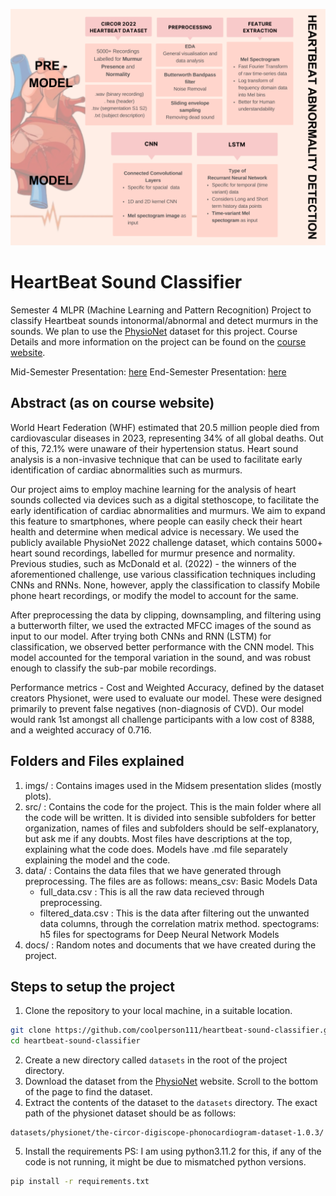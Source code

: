 ![image1](https://raw.githubusercontent.com/coolperson111/hearbeatsound-anomaly-detection/main/imgs/Heart%20sound%20detection%20MLPR%20Image.png)
# HeartBeat Sound Classifier

Semester 4 MLPR (Machine Learning and Pattern Recognition) Project to classify Heartbeat sounds intonormal/abnormal and detect murmurs in the sounds. We plan to use the [PhysioNet](https://physionet.org/content/circor-heart-sound/1.0.3/) dataset for this project. Course Details and more information on the project can be found on the [course website](https://ai3011.plaksha.edu.in/).

Mid-Semester Presentation: [here](https://www.canva.com/design/DAF-2KTqmMQ/1pH0lFmq6Pz7TaNhMOAjaw/edit?utm_content=DAF-2KTqmMQ&utm_campaign=designshare&utm_medium=link2&utm_source=sharebutton)
End-Semester Presentation: [here](https://www.canva.com/design/DAGEqXNYXT8/dbGEHCdjWGkWOFkQSwNlbQ/view?utm_content=DAGEqXNYXT8&utm_campaign=designshare&utm_medium=link&utm_source=editor)

## Abstract (as on course website)
World Heart Federation (WHF) estimated that 20.5 million people died from cardiovascular diseases in 2023, representing 34% of all global deaths. Out of this, 72.1% were unaware of their hypertension status. Heart sound analysis is a non-invasive technique that can be used to facilitate early identification of cardiac abnormalities such as murmurs.

Our project aims to employ machine learning for the analysis of heart sounds collected via devices such as a digital stethoscope, to facilitate the early identification of cardiac abnormalities and murmurs. We aim to expand this feature to smartphones, where people can easily check their heart health and determine when medical advice is necessary.
We used the publicly available PhysioNet 2022 challenge dataset, which contains 5000+ heart sound recordings, labelled for murmur presence and normality.
Previous studies, such as McDonald et al. (2022) - the winners of the aforementioned challenge, use various classification techniques including CNNs and RNNs. None, however, apply the classification to classify Mobile phone heart recordings, or modify the model to account for the same.

After preprocessing the data by clipping, downsampling, and filtering using a butterworth filter, we used the extracted MFCC images of the sound as input to our model. 
After trying both CNNs and RNN (LSTM) for classification, we observed better performance with the CNN model. This model accounted for the temporal variation in the sound, and was robust enough to classify the sub-par mobile recordings.

Performance metrics - Cost and Weighted Accuracy, defined by the dataset creators Physionet, were used to evaluate our model. These were designed primarily to prevent false negatives (non-diagnosis of CVD). Our model would rank 1st amongst all challenge participants with a low cost of 8388, and a weighted accuracy of 0.716.


## Folders and Files explained
1. imgs/ : Contains images used in the Midsem presentation slides (mostly plots).
2. src/ : Contains the code for the project. This is the main folder where all the code will be written. It is divided into sensible subfolders for better organization, names of files and subfolders should be self-explanatory, but ask me if any doubts.
Most files have descriptions at the top, explaining what the code does.
Models have .md file separately explaining the model and the code.
3. data/ : Contains the data files that we have generated through preprocessing. The files are as follows:
    means_csv: Basic Models Data
    - full_data.csv : This is all the raw data recieved through preprocessing.
    - filtered_data.csv : This is the data after filtering out the unwanted data columns, through the correlation matrix method.
    spectograms: h5 files for spectograms for Deep Neural Network Models
4. docs/ : Random notes and documents that we have created during the project.

## Steps to setup the project
1. Clone the repository to your local machine, in a suitable location.
```bash
git clone https://github.com/coolperson111/heartbeat-sound-classifier.git
cd heartbeat-sound-classifier
```
2. Create a new directory called `datasets` in the root of the project directory.
3. Download the dataset from the [PhysioNet](https://physionet.org/content/circor-heart-sound/1.0.3/) website. Scroll to the bottom of the page to find the dataset.
4. Extract the contents of the dataset to the `datasets` directory. The exact path of the physionet dataset should be as follows:
```
datasets/physionet/the-circor-digiscope-phonocardiogram-dataset-1.0.3/
```
5. Install the requirements
PS: I am using python3.11.2 for this, if any of the code is not running, it might be due to mismatched python versions.
```bash
pip install -r requirements.txt
```
